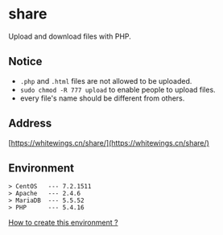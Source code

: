 # share
Upload and download files with PHP.
## Notice
* `.php` and `.html` files are not allowed to be uploaded.
* `sudo chmod -R 777 upload` to enable people to upload files.
* every file's name should be different from others.

## Address
[https://whitewings.cn/share/](https://whitewings.cn/share/)

## Environment
```
> CentOS   --- 7.2.1511
> Apache   --- 2.4.6
> MariaDB  --- 5.5.52
> PHP      --- 5.4.16
```
[How to create this environment ?](http://whoisnian.com/2017/04/23/LAMP%E7%8E%AF%E5%A2%83%E6%90%AD%E5%BB%BA/)
